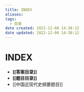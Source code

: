 ```yaml
---
title: INDEX
aliases:
tags:
  - 目录
date created: 2022-12-08 14:38:12
date updated: 2022-12-08 14:38:12
---
```


# INDEX

- **[[答案目录]]**
- **[[题目目录]]**
- [[中国近现代史纲要题目]]
